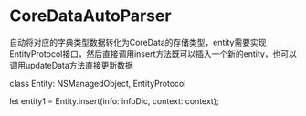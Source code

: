 # CoreDataAutoParser
自动将对应的字典类型数据转化为CoreData的存储类型，entity需要实现EntityProtocol接口，然后直接调用insert方法既可以插入一个新的entity，也可以调用updateData方法直接更新数据

class Entity: NSManagedObject, EntityProtocol 

let entity1 = Entity.insert(info: infoDic, context: context);